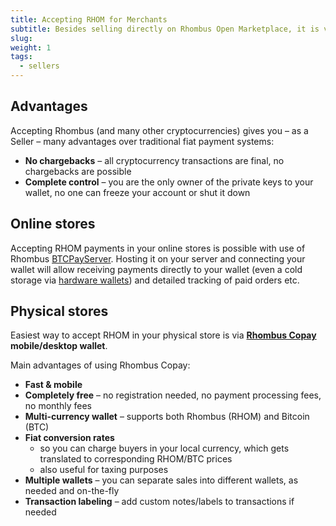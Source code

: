 ```yaml
---
title: Accepting RHOM for Merchants
subtitle: Besides selling directly on Rhombus Open Marketplace, it is very easy to accept RHOM payments in your current shop as well
slug:
weight: 1
tags:
  - sellers
---
```


## Advantages

Accepting Rhombus (and many other cryptocurrencies) gives you – as a Seller – many advantages over traditional fiat payment systems:

- **No chargebacks** – all cryptocurrency transactions are final, no chargebacks are possible
- **Complete control** – you are the only owner of the private keys to your wallet, no one can freeze your account or shut it down


## Online stores

Accepting RHOM payments in your online stores is possible with use of Rhombus [BTCPayServer](/tutorial/merchants/rhom-payment-processor/). Hosting it on your server and connecting your wallet will allow receiving payments directly to your wallet (even a cold storage via [hardware wallets](/learn/wallets/hardware)) and detailed tracking of paid orders etc.


## Physical stores

Easiest way to accept RHOM in your physical store is via **[Rhombus Copay](/tutorial/wallets/rhombus-copay/) mobile/desktop wallet**.

Main advantages of using Rhombus Copay:

- **Fast & mobile**
- **Completely free** – no registration needed, no payment processing fees, no monthly fees
- **Multi-currency wallet** – supports both Rhombus (RHOM) and Bitcoin (BTC)
- **Fiat conversion rates**
  - so you can charge buyers in your local currency, which gets translated to corresponding RHOM/BTC prices
  - also useful for taxing purposes
- **Multiple wallets** – you can separate sales into different wallets, as needed and on-the-fly
- **Transaction labeling** – add custom notes/labels to transactions if needed

